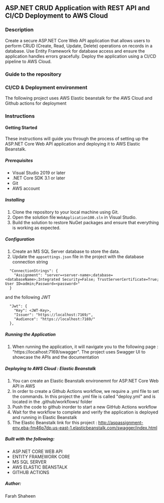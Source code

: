 ## ASP.NET CRUD Application with REST API and CI/CD Deployment to AWS Cloud

### Description

Create a secure ASP.NET Core Web API application that allows users to perform CRUD (Create, Read, Update, Delete) operations on records in a database. Use Entity Framework for database access and ensure the application handles errors gracefully. Deploy the application using a CI/CD pipeline to AWS Cloud.

### Guide to the repository 

### CI/CD & Deployment environment
The following project uses AWS Elastic beanstalk for the AWS Cloud and Github actions for deployment
### Instructions

#### Getting Started

These instructions will guide you through the process of setting up the ASP.NET Core Web API application and deploying it to AWS Elastic Beanstalk.

##### Prerequisites

- Visual Studio 2019 or later
- .NET Core SDK 3.1 or later
- Git
- AWS account

##### Installing

1. Clone the repository to your local machine using Git.
2. Open the solution file `WebApplication100.sln` in Visual Studio.
3. Build the solution to restore NuGet packages and ensure that everything is working as expected.

##### Configuration

1. Create an MS SQL Server database to store the data.
2. Update the `appsettings.json` file in the  project with the database connection string 
```
  "ConnectionStrings": {
    "Assignment": "server=<server-name>;database=<databaseName>;Integrated Security=False; TrustServerCertificate=True; User ID=admin;Password=<password>"
  }
```
and the following JWT 

```
  "Jwt": {
    "Key": <JWT-Key>,
    "Issuer": "https://localhost:7169/",
    "Audience": "https://localhost:7169/"
  },
```
##### Running the Application 
1. When running the application, it will navigate you to the following page : "https://localhost:7169/swagger". The project uses Swagger UI to showcase the APIs and the documentation 

##### Deploying to AWS Cloud :  Elastic Beanstalk
1. You can create an Elastic Beanstalk environemnt for ASP.NET Core Web API in AWS 
2. In order to create a Github Actions workflow, we require a .yml file to set the commands.  In this project the .yml file is called "deploy.yml" and is located in the .github/workflows/ folder
3. Push the code to github inorder to start a new GitHub Actions workflow 
4. Wait for the workflow to complete and verify the application is deployed  and running in Elastic Beanstalk 
5. The Elastic Beanstalk link for this project : http://aspassignment-env.eba-fm46p7dp.us-east-1.elasticbeanstalk.com/swagger/index.html

##### Built with the following: 
- ASP.NET CORE WEB API 
- ENTITY FRAMEWORK CORE 
- MS SQL SERVER 
- AWS ELASTIC BEANSTALK 
- GITHUB ACTIONS 

##### Author: 
Farah Shaheen


  
